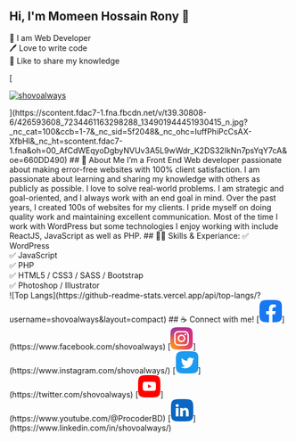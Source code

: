 ## Hi, I'm Momeen Hossain Rony 👋
<p>
👑 I am Web Developer <br> 
🖊️ Love to write code <br> 
🎤 Like to share my knowledge </p> 
[<p align="left"> <a href="https://twitter.com/shovoalways" target="blank"><img src="https://img.shields.io/twitter/follow/shovoalways?logo=twitter&style=for-the-badge" alt="shovoalways" /></a> </p>](https://scontent.fdac7-1.fna.fbcdn.net/v/t39.30808-6/426593608_7234461163298288_134901944451930415_n.jpg?_nc_cat=100&ccb=1-7&_nc_sid=5f2048&_nc_ohc=IuffPhiPcCsAX-XfbHl&_nc_ht=scontent.fdac7-1.fna&oh=00_AfCdWEqyoDgbyNVUv3A5L9wWdr_K2DS32IkNn7psYqY7cA&oe=660DD490)
## 🚀 About Me
I’m a Front End Web developer passionate about making error-free websites with 100% client satisfaction. I am passionate about learning and sharing my knowledge with others as publicly as possible. I love to solve real-world problems. I am strategic and goal-oriented, and I always work with an end goal in mind. Over the past years, I created 100s of websites for my clients. I pride myself on doing quality work and maintaining excellent communication. Most of the time I work with WordPress but some technologies I enjoy working with include ReactJS, JavaScript as well as PHP. 
## 👨‍💻 Skills & Experiance: 
✅ WordPress <br> 
✅ JavaScript <br>
✅ PHP <br>
✅ HTML5 / CSS3 / SASS / Bootstrap <br>
✅ Photoshop / Illustrator <br>
![Top Langs](https://github-readme-stats.vercel.app/api/top-langs/?username=shovoalways&layout=compact)
## ☕ Connect with me!
[<img src='https://github.com/shovoalways/shovoalways/blob/main/img/facebook.png?raw=true' alt='facebook' height='40'>](https://www.facebook.com/shovoalways)  [<img src='https://github.com/shovoalways/shovoalways/blob/main/img/instagram.png?raw=true' alt='instagram' height='40'>](https://www.instagram.com/shovoalways/)  [<img src='https://github.com/shovoalways/shovoalways/blob/main/img/twitter.png?raw=true' alt='twitter' height='40'>](https://twitter.com/shovoalways)  [<img src='https://github.com/shovoalways/shovoalways/blob/main/img/youtube.png?raw=true' alt='YouTube' height='40'>](https://www.youtube.com/@ProcoderBD)  [<img src='https://github.com/shovoalways/shovoalways/blob/main/img/linkedin.png?raw=true' alt='linkedin' height='40'>](https://www.linkedin.com/in/shovoalways/)  
